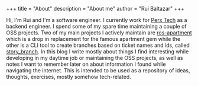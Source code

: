 +++
title = "About"
description = "About me"
author = "Rui Baltazar"
+++

Hi, I'm Rui and I'm a software engineer. I currently work for [Perx Tech](https://perxtech.com) as a backend engineer.
I spend some of my spare time maintaining a couple of OSS projects. Two of my main projects I actively
maintain are [ros-apartment](https://github.com/rails-on-services/apartment) which is a drop in replacement
for the famous apartment gem while the other is a CLI tool to create branches based on ticket names and ids,
called [story_branch](https://github.com/story-branch/story_branch).
In this blog I write mostly about things I find interesting while developing in my daytime job or maintaining
the OSS projects, as well as notes I want to remember later on about information I found while navigating the internet.
This is intended to be used as a repository of ideas, thoughts, exercises, mostly somehow tech-related.

